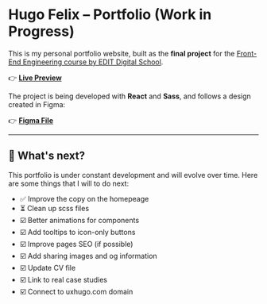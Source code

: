 # Hugo Felix – Portfolio (Work in Progress)

This is my personal portfolio website, built as the **final project** for the [Front-End Engineering course by EDIT Digital School](https://weareedit.io/formacao/?tipoId=54&areaId=82).

👉 [**Live Preview**](https://uxhugo.vercel.app/)

The project is being developed with **React** and **Sass**, and follows a design created in Figma: 

👉 [**Figma File**](https://www.figma.com/design/NtJL01fDXNejN8RX8m3Fdq/Portfolio-2025?node-id=18-121&t=jc9QOhJejCWJaOYY-1)

---

## 🚧 What's next?
This portfolio is under constant development and will evolve over time. Here are some things that I will to do next:
- ✅ Improve the copy on the homepeage
- ⏳ Clean up scss files
- ☑️ Better animations for components
- ☑️ Add tooltips to icon-only buttons
- ☑️ Improve pages SEO (if possible)
- ☑️ Add sharing images and og information
- ☑️ Update CV file
- ☑️ Link to real case studies
- ☑️ Connect to uxhugo.com domain